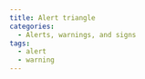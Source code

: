 ```yaml
---
title: Alert triangle
categories:
  - Alerts, warnings, and signs
tags:
  - alert
  - warning
---
```

